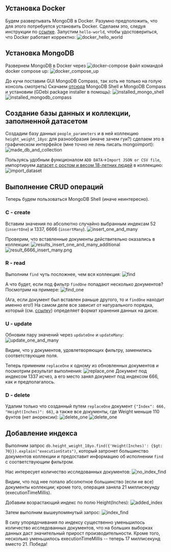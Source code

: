 ## Установка Docker
Будем развертывать MongoDB в Docker. Разумно предположить, что для этого потребуется установить Docker. Сделаем это, следуя инструкции по [ссылке](https://www.digitalocean.com/community/tutorials/how-to-install-and-use-docker-on-ubuntu-20-04). Запустим `hello-world`, чтобы удостовериться, что Docker работает корректно:
![docker_hello_world](/hw_1/pictures/installed_docker.png)

## Установка MongoDB
Развернем MongoDB в Docker через ![docker-compose файл](/docker-compose.yaml) командой docker compose up:
![docker_compose_up](/hw_1/pictures/installed_mongo_docker.png)

До кучи поставим GUI MongoDB Compass, так хоть не только на голую консоль смотреть) Скачаем [отсюда](https://www.mongodb.com/try/download/compass)
MongoDB Shell и MongoDB Compass и установим (GDebi package installer в помощь):
![installed_mongo_shell](/hw_1/pictures/installed_mongosh.png)
![installed_mongodb_compass](/hw_1/pictures/installed_mongodb_compass.png)

## Создание базы данных и коллекции, заполненной датасетом
Создадим базу данных `people_parameters` и в ней коллекцию `height_weight_18yo`: для разнообразия (иначе зачем гуи?)
сделаем это в графическом интерфейсе (мне точно не лень писать mongoimport):
![made_db_and_collection](/hw_1/pictures/created_database_and_collection.png)

Пользуясь удобным функционалом `ADD DATA`->`Import JSON or CSV file`, импортируем
[датасет с ростом и весом 18-летних людей](https://www.kaggle.com/datasets/burnoutminer/heights-and-weights-dataset?resource=download)
в коллекцию:
![import_dataset](/hw_1/pictures/import_csv.png)

## Выполнение CRUD операций
Теперь будем пользоваться MongoDB Shell (иначе неинтересно).
### C - create
Вставим значения по абсолютно случайно выбранным индексам 52 (`insertOne`) и 1337, 6666 (`insertMany`).
![insert_one_and_many](/hw_1/pictures/insert_one_and_many.png)

Проверим, что вставленные документы действительно оказались в коллекции:
![results_insert_one_and_many_additional](/hw_1/pictures/results_insert_one_and_many.png)
![result_6666_insert_many.png](/hw_1/pictures/result_6666_insert_many.png)

### R - read
Выполним `find` чуть посложнее, чем вся коллекция:
![find](/hw_1/pictures/find.png)

А что будет, если под фильтр `findOne` попадают несколько документов? Посмотрим на примере:
![find_one](/hw_1/pictures/find_one.png)

(Ага, если документ был вставлен раньше другого, то и `findOne` находит именно его!) На самом деле все зависит от
натурального порядка, который (см. [ссылку](https://www.mongodb.com/docs/manual/reference/method/db.collection.findOne/))
определяет формат хранения данных на диске.

### U - update
Обновим пару значений через `updateOne` и `updateMany`:
![update_one_and_many](/hw_1/pictures/update_one_and_many.png)

Видим, что у документов, удовлетворяющих фильтру, заменились соответствующие поля.

Теперь применим `replaceOne` к одному из обновленных документов и посмотрим результат выполнения:
![replace_one](/hw_1/pictures/replace_one.png)
Документ под индексом 1337 исчез, а его место занял документ под индексом 666, как и предполагалось.

### D - delete
Удалим только что созданный путем `replaceOne` документ `{"Index": 666, "Height(Inches)": 66}`, а также
все документы, где Weight меньше 110 фунтов (нет анорексии):
![delete_one](/hw_1/pictures/delete_one.png)
![delete_one](/hw_1/pictures/delete_many.png)

## Добавление индекса
Выполним запрос `db.height_weight_18yo.find({'Height(Inches)': {$gt: 70}}).explain("executionStats")`,
который затронет большинство документов коллекции и предоставит информацию об исполнении `find` с соответствующим фильтром.

Нас интересует количество исследованных документов:
![no_index_find](/hw_1/pictures/no_index_find.png)

Видим, что под нее попало абсолютное большинство (если не все) документы коллекции; кроме того, операция заняла 21 миллисекунду
(executionTimeMillis).

Добавим возрастающий индекс по полю Height(Inches):
![added_index](/hw_1/pictures/added_index.png)

Затем выполним вышеупомянутый запрос:
![index_find](/hw_1/pictures/index_find.png)

В силу упорядочивания по индексу существенно уменьшилось количество исследованных документов, что на больших выборках данных
даст значительный прирост производительности. Кроме того, несколько уменьшилось executionTimeMillis -- теперь 17
миллисекунд вместо 21. Победа!


